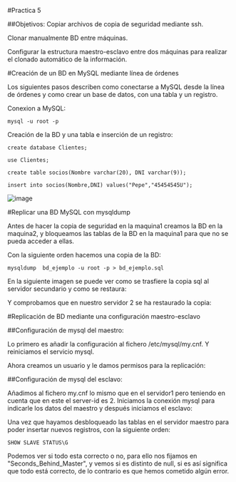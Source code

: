 ﻿#Practica 5

##Objetivos:
Copiar archivos de copia de seguridad mediante ssh.

Clonar manualmente BD entre máquinas.

Configurar la estructura maestro-esclavo entre dos máquinas para realizar el clonado automático de la información.



#Creación de un BD en MySQL mediante línea de órdenes

Los siguientes pasos describen como conectarse a MySQL desde la línea de órdenes y como crear un base de datos, con una tabla y un registro.

Conexion a MySQL:

	mysql -u root -p

Creación de la BD y una tabla e inserción de un registro:
	
	create database Clientes;

	use Clientes;

	create table socios(Nombre varchar(20), DNI varchar(9));

	insert into socios(Nombre,DNI) values("Pepe","45454545U");

![image](https://github.com/alvaro-gr/SWAP2015/blob/master/Practicas/Practica5/Capturas/bd.png)

#Replicar una BD MySQL con mysqldump

Antes de hacer la copia de seguridad en la maquina1 creamos la BD en la maquina2, y bloqueamos las tablas de la BD en la maquina1 para que no se pueda acceder a ellas.

Con la siguiente orden hacemos una copia de la BD:

	mysqldump  bd_ejemplo -u root -p > bd_ejemplo.sql

En la siguiente imagen se puede ver como se trasfiere la copia sql al servidor secundario y como se restaura:




Y comprobamos que en nuestro servidor 2 se ha restaurado la copia:


#Replicación de BD mediante una configuración maestro-esclavo


##Configuración de mysql del maestro:

Lo primero es añadir la configuración al fichero /etc/mysql/my.cnf. Y reiniciamos el servicio mysql.



Ahora creamos un usuario y le damos permisos para la replicación:




##Configuración de mysql del esclavo:

Añadimos al fichero my.cnf lo mismo que en el servidor1 pero teniendo en cuenta que en este el server-id es 2. Iniciamos la conexión mysql para indicarle los datos del maestro y después iniciamos el esclavo:


Una vez que hayamos desbloqueado las tablas en el servidor maestro para poder insertar nuevos registros, con la siguiente orden:

	SHOW SLAVE STATUS\G

Podemos ver si todo esta correcto o no, para ello nos fijamos en "Seconds_Behind_Master", y vemos si es distinto de null, si es así significa que todo está correcto, de lo contrario es que hemos cometido algún error.
















	



